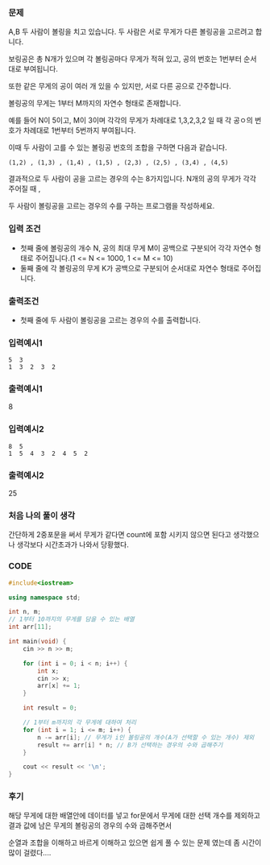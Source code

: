 ### 문제 

A,B 두 사람이 볼링을 치고 있습니다. 두 사람은 서로 무게가 다른 볼링공을 고르려고 합니다.

보링공은 총 N개가 있으며 각 볼링공마다 무게가 적혀 있고, 공의 번호는 1번부터 순서대로 부여됩니다.

또한 같은 무게의 공이 여러 개 있을 수 있지만, 서로 다른 공으로 간주합니다.

볼링공의 무게는 1부터 M까지의 자연수 형태로 존재합니다.

예를 들어 N이 5이고, M이 3이며 각각의 무게가 차례대로 1,3,2,3,2 일 때 각 공ㅇ의 번호가 차례대로 1번부터 5번까지 부여됩니다.

이때 두 사람이 고를 수 있는 볼링공 번호의 조합을 구하면 다음과 같습니다. 

```
(1,2) , (1,3) , (1,4) , (1,5) , (2,3) , (2,5) , (3,4) , (4,5)
```

결과적으로 두 사람이 공을 고르는 경우의 수는 8가지입니다. N개의 공의 무게가 각각 주어질 때 ,

두 사람이 볼링공을 고르는 경우의 수를 구하는 프로그램을 작성하세요.

### 입력 조건

* 첫째 줄에 볼링공의 개수 N, 공의 최대 무게 M이 공백으로 구분되어 각각 자연수 형태로 주어집니다.(1 <= N <= 1000, 1 <= M <= 10)
* 둘째 줄에 각 볼링공의 무게 K가 공백으로 구분되어 순서대로 자연수 형태로 주어집니다.

### 출력조건

* 첫째 줄에 두 사람이 볼링공을 고르는 경우의 수를 출력합니다.


### 입력예시1

```
5  3
1  3  2  3  2
```

### 출력예시1

8

### 입력예시2

```
8  5
1  5  4  3  2  4  5  2
```

### 출력예시2

25


### 처음 나의 풀이 생각

간단하게 2중포문을 써서 무게가 같다면 count에 포함 시키지 않으면 된다고 생각했으나 생각보다 시간초과가 나와서 당황했다.


### CODE

```C++
#include<iostream>

using namespace std;

int n, m;
// 1부터 10까지의 무게를 담을 수 있는 배열
int arr[11];

int main(void) {
    cin >> n >> m;

    for (int i = 0; i < n; i++) {
        int x;
        cin >> x;
        arr[x] += 1;
    }

    int result = 0;

    // 1부터 m까지의 각 무게에 대하여 처리
    for (int i = 1; i <= m; i++) {
        n -= arr[i]; // 무게가 i인 볼링공의 개수(A가 선택할 수 있는 개수) 제외
        result += arr[i] * n; // B가 선택하는 경우의 수와 곱해주기
    }

    cout << result << '\n';
}
```


### 후기

해당 무게에 대한 배열안에 데이터를 넣고 for문에서 무게에 대한 선택 개수를 제외하고 결과 값에 남은 무게의 볼링공의 경우의 수와 곱해주면서

순열과 조합을 이해하고 바르게 이해하고 있으면 쉽게 풀 수 있는 문제 였는데 좀 시간이 많이 걸렸다....
